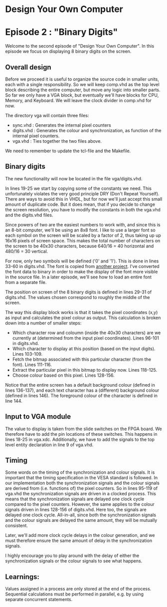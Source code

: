 # Design Your Own Computer
# Episode 2 : "Binary Digits"

Welcome to the second episode of "Design Your Own Computer". In this
episode we focus on displaying 8 binary digits on the screen.

## Overall design

Before we proceed it is useful to organize the source code in smaller units,
each with a single responsibility. So we will keep comp.vhd as the top level
block describing the entire computer, but move any logic into smaller parts. So
far we only have a VGA block, but eventually we'll have blocks for CPU, Memory,
and Keyboard. We will leave the clock divider in comp.vhd for now.

The directory vga will contain three files:
* sync.vhd   : Generates the internal pixel counters
* digits.vhd : Generates the colour and synchronization, as function of the internal
pixel counters.
* vga.vhd    : Ties together the two files above.

We need to remember to update the tcl-file and the Makefile.

## Binary digits

The new functionality will now be located in the file vga/digits.vhd.

In lines 19-25 we start by copying some of the constants we need.
This unfortunately violates the very good principle DRY (Don't Repeat
Yourself). There are ways to avoid this in VHDL, but for now we'll just accept
this small amount of duplicate code. But it does mean, that if you decide to
change the screen resolution, you have to modify the constants in both the
vga.vhd and the digits.vhd files.

Since powers of two are the easiest numbers to work with, and since this
is an 8-bit computer, we'll be using an 8x8 font. I like to use a larger font
so each symbol on the screen will be scaled by a factor of 2, thus taking up
up 16x16 pixels of screen space. This makes the total number of 
characters on the screen to be 40x30 characters, because 640/16 = 40 horizontal
and 480/16 = 30 vertical.

For now, only two symbols will be defined ('0' and '1'). This is done in lines
33-60 in digits.vhd. The font is copied from
[another project](https://github.com/dhepper/font8x8/blob/master/font8x8_basic.h).
I've converted the font data to binary in order to make the display of the font
more visible in the source file.  In a later episode, we'll see how to load an
entire font from a separate file.

The position on screen of the 8 binary digits is defined in lines 29-31 of
digits.vhd. The values chosen correspond to roughly the middle of the screen.

The way this display block works is that it takes the pixel coordinates (x,y)
as input and calculates the pixel colour as output. This calculation is broken
down into
a number of smaller steps:
* Which character row and coloumn (inside the 40x30 characters) are we
  currently at (determined from the input pixel coordinates). Lines 96-101 in digits.vhd.
* Which character to display at this position (based on the input digits). Lines 103-109.
* Fetch the bitmap associated with this particular character (from the font). Lines 111-116.
* Extract the particular pixel in this bitmap to display now. Lines 118-125.
* Choose colour based on this pixel. Lines 128-156.

Notice that the entire screen has a default background colour (defined in lines
136-137), and each text character has a (different) background colour (defined
in lines 146). The foreground colour of the character is defined in line 144.

## Input to VGA module
The value to display is taken from the slide switches on the FPGA board. We
therefore have to add the pin locations of these switches. This happens in
lines 18-25 in vga.xdc.  Additionally, we have to add the signals to the top
level entity declaration in line 9 of vga.vhd.

## Timing
Some words on the timing of the synchronization and colour signals. It is
important that the timing specification in the VESA standard is followed. In
our implementation both the synchronization signals and the colour signals are
derived from (i.e. functions of) the pixel counters. So in lines 95-119 of
vga.vhd the synchronization signals are driven in a clocked process. This means
that the synchronization signals are delayed one clock cycle compared to the
pixel counters. However, the same applies to the colour signals driven in lines
128-156 of digits.vhd. Here too, the signals are delayed one clock cycle.
All-in-all, since both the synchronization signals and the colour signals are
delayed the same amount, they will be mutually consistent.

Later, we'll add more clock cycle delays in the colour generation, and we must
therefore ensure the same amount of delay in the synchronization signals.

I highly encourage you to play around with the delay of either the
synchronization signals or the colour signals to see what happens.

## Learnings:
Values assigned in a process are only stored at the end of the process.
Sequential calculations must be performed in parallel, e.g. by using separate
concurrent statements.

